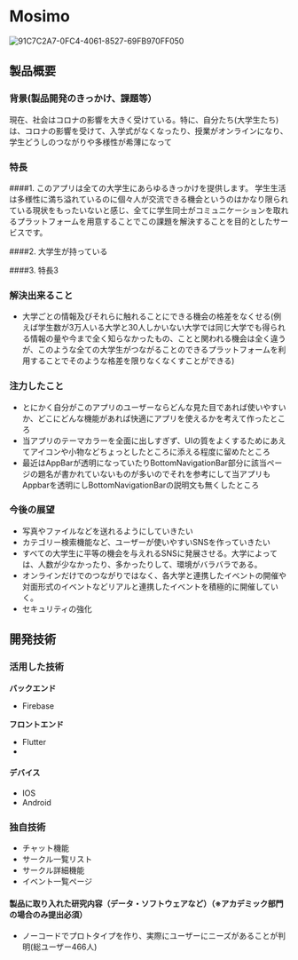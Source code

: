 
# Mosimo
![91C7C2A7-0FC4-4061-8527-69FB970FF050](https://user-images.githubusercontent.com/73173075/139519310-072bf46a-2046-4195-aad5-7106b31b10ec.jpeg)



## 製品概要
### 背景(製品開発のきっかけ、課題等）
現在、社会はコロナの影響を大きく受けている。特に、自分たち(大学生たち)は、コロナの影響を受けて、入学式がなくなったり、授業がオンラインになり、学生どうしのつながりや多様性が希薄になって
### 特長
####1. このアプリは全ての大学生にあらゆるきっかけを提供します。
学生生活は多様性に満ち溢れているのに個々人が交流できる機会というのはかなり限られている現状をもったいないと感じ、全てに学生同士がコミュニケーションを取れるプラットフォームを用意することでこの課題を解決することを目的としたサービスです。

####2. 大学生が持っている

####3. 特長3

### 解決出来ること
* 大学ごとの情報及びそれらに触れることにできる機会の格差をなくせる(例えば学生数が3万人いる大学と30人しかいない大学では同じ大学でも得られる情報の量や今まで全く知らなかったもの、ことと関われる機会は全く違うが、このような全ての大学生がつながることのできるプラットフォームを利用することでそのような格差を限りなくなくすことができる)
### 注力したこと
* とにかく自分がこのアプリのユーザーならどんな見た目であれば使いやすいか、どこにどんな機能があれば快適にアプリを使えるかを考えて作ったところ
* 当アプリのテーマカラーを全面に出しすぎず、UIの質をよくするためにあえてアイコンや小物などちょっとしたところに添える程度に留めたところ
*  最近はAppBarが透明になっていたりBottomNavigationBar部分に該当ページの題名が書かれていないものが多いのでそれを参考にして当アプリもAppbarを透明にしBottomNavigationBarの説明文も無くしたところ

### 今後の展望
* 写真やファイルなどを送れるようにしていきたい
* カテゴリー検索機能など、ユーザーが使いやすいSNSを作っていきたい
* すべての大学生に平等の機会を与えれるSNSに発展させる。大学によっては、人数が少なかったり、多かったりして、環境がバラバラである。
* オンラインだけでのつながりではなく、各大学と連携したイベントの開催や対面形式のイベントなどリアルと連携したイベントを積極的に開催していく。
* セキュリティの強化


## 開発技術
### 活用した技術
**バックエンド**
* Firebase

**フロントエンド**
* Flutter
* 

#### デバイス
* IOS
* Android

### 独自技術
* チャット機能
* サークル一覧リスト
* サークル詳細機能
* イベント一覧ページ

#### 製品に取り入れた研究内容（データ・ソフトウェアなど）（※アカデミック部門の場合のみ提出必須）
* ノーコードでプロトタイプを作り、実際にユーザーにニーズがあることが判明(総ユーザー466人)
